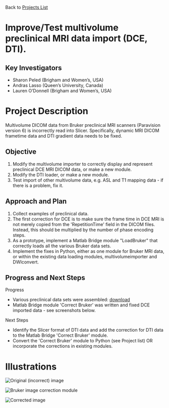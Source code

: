 Back to [Projects List](../../README.md#ProjectsList)

# Improve/Test multivolume preclinical MRI data import (DCE, DTI).

## Key Investigators

-	Sharon Peled (Brigham and Women’s, USA)
-	Andras Lasso (Queen’s University, Canada)
-	Lauren O’Donnell (Brigham and Women’s, USA)

# Project Description

Multivolume DICOM data from Bruker preclinical MRI scanners (Paravision version 6) is incorrectly read into Slicer. Specifically, dynamic MRI DICOM frametime data and DTI gradient data needs to be fixed.

## Objective

1. Modify the multivolume importer to correctly display and represent preclinical DCE MRI DICOM data, or make a new module.
1. Modify the DTI loader, or make a new module.
1. Test import of other multivolume data, e.g. ASL and T1 mapping data - if there is a problem, fix it.

## Approach and Plan

1. Collect examples of preclinical data.
1. The first correction for DCE is to make sure the frame time in DCE MRI is not merely copied from the 'RepetitionTime' field in the DICOM files. Instead, this should be multiplied by the number of phase encoding steps.
1. As a prototype, implement a Matlab Bridge module "LoadBruker" that correctly loads all the various Bruker data sets.
1. Implement the fixes in Python, either as one module for Bruker MRI data, or within the existing data loading modules, multivolumeimporter and DWIconvert.

## Progress and Next Steps

Progress
- Various preclinical data sets were assembled: [download](https://www.dropbox.com/sh/5qo2kay9w7bi92t/AADvQtsKR3SJBS2HlReN1q-Ma?dl=0)
- Matlab Bridge module 'Correct Bruker' was written and fixed DCE imported data  - see screenshots below.

Next Steps
- Identify the Slicer format of DTI data and add the correction for DTI data to the Matlab Bridge 'Correct Bruker' module.
- Convert the 'Correct Bruker' module to Python (see Project list) OR incorporate the corrections in existing modules.

# Illustrations

![Original (incorrect) image](OriginalSequence.png)

![Bruker image correction module](CorrectBrukerMultiVolume.png)

![Corrected image](CorrectedSequence.png)

<!-- # Background and References -->

<!--Use this space for information that may help people better understand your project, like links to papers, source code, or data.-->
